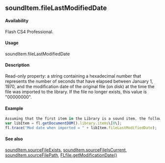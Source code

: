 ## soundItem.fileLastModifiedDate

#### Availability

Flash CS4 Professional.

#### Usage

soundItem.fileLastModifiedDate

#### Description

Read-only property: a string containing a hexadecimal number that represents the number of seconds that have elapsed between January 1, 1970, and the modification date of the original file (on disk) at the time the file was imported to the library. If the file no longer exists, this value is "00000000".

#### Example

```javascript
Assuming that the first item in the Library is a sound item, the following code displays a hexadecimal number as described above.
var libItem = fl.getDocumentDOM().library.items\[0\];
fl.trace("Mod date when imported = " + libItem.fileLastModifiedDate);

```
#### See also

[soundItem.sourceFileExists](#_bookmark839), [soundItem.sourceFileIsCurrent](#_bookmark840), [soundItem.sourceFilePath](#_bookmark841), [FLfile.getModificationDate()](#_bookmark568)
